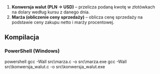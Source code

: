 1. **Konwersja walut (PLN → USD)** – przelicza podaną kwotę w złotówkach na dolary według kursu z danego dnia.  
2. **Marża (obliczenie ceny sprzedaży)** – oblicza cenę sprzedaży na podstawie ceny zakupu netto i marży procentowej.

## Kompilacja
### PowerShell (Windows)
powershell
gcc -Wall src\marza.c -o src\marza.exe
gcc -Wall src\konwersja_walut.c -o src\konwersja_walut.exe
